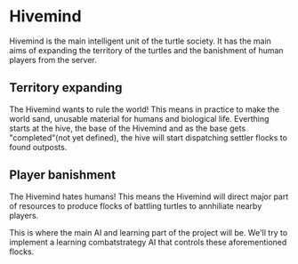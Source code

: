 Hivemind
========

Hivemind is the main intelligent unit of the
turtle society. It has the main aims of expanding
the territory of the turtles and the banishment of
human players from the server.

Territory expanding
-------------------

The Hivemind wants to rule the world! This means
in practice to make the world sand, unusable
material for humans and biological life. 
  Everthing starts at the hive, the base of the
Hivemind and as the base gets "completed"(not yet
defined), the hive will start dispatching settler
flocks to found outposts.

Player banishment
-----------------

The Hivemind hates humans! This means the Hivemind
will direct major part of resources to produce
flocks of battling turtles to annhiliate nearby
players.

This is where the main AI and learning part of
the project will be. We'll try to implement a
learning combatstrategy AI that controls these
aforementioned flocks.
